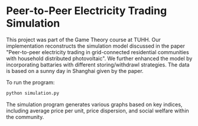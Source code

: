 # Peer-to-Peer Electricity Trading Simulation

This project was part of the Game Theory course at TUHH.
Our implementation reconstructs the simulation model discussed in the paper "Peer-to-peer electricity trading in grid-connected residential communities with household distributed photovoltaic". 
We further enhanced the model by incorporating battaries with different storing/withdrawl strategies.
The data is based on a sunny day in Shanghai given by the paper.

To run the program:
```bash
python simulation.py
```

The simulation program generates various graphs based on key indices, including average price per unit, price dispersion, and social welfare within the community.
